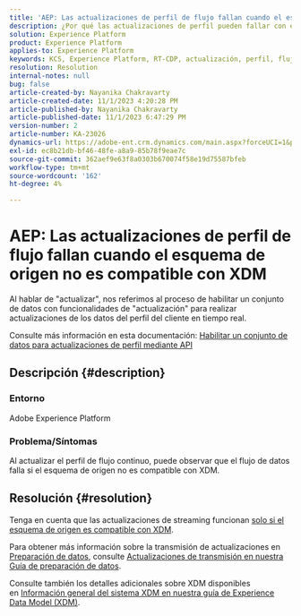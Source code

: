 ```yaml
---
title: 'AEP: Las actualizaciones de perfil de flujo fallan cuando el esquema de origen no es compatible con XDM'
description: ¿Por qué las actualizaciones de perfil pueden fallar con esquemas no compatibles con XDM?
solution: Experience Platform
product: Experience Platform
applies-to: Experience Platform
keywords: KCS, Experience Platform, RT-CDP, actualización, perfil, flujo, XDM, esquema
resolution: Resolution
internal-notes: null
bug: false
article-created-by: Nayanika Chakravarty
article-created-date: 11/1/2023 4:20:28 PM
article-published-by: Nayanika Chakravarty
article-published-date: 11/1/2023 6:47:29 PM
version-number: 2
article-number: KA-23026
dynamics-url: https://adobe-ent.crm.dynamics.com/main.aspx?forceUCI=1&pagetype=entityrecord&etn=knowledgearticle&id=1b39a28e-d278-ee11-8179-6045bd0065f9
exl-id: ec8b21db-bf46-48fe-a8a9-85b78f9eae7c
source-git-commit: 362aef9e63f8a0303b670074f58e19d75587bfeb
workflow-type: tm+mt
source-wordcount: '162'
ht-degree: 4%

---
```


# AEP: Las actualizaciones de perfil de flujo fallan cuando el esquema de origen no es compatible con XDM


Al hablar de &quot;actualizar&quot;, nos referimos al proceso de habilitar un conjunto de datos con funcionalidades de &quot;actualización&quot; para realizar actualizaciones de los datos del perfil del cliente en tiempo real.

Consulte más información en esta documentación: [Habilitar un conjunto de datos para actualizaciones de perfil mediante API](https://experienceleague.adobe.com/docs/experience-platform/catalog/datasets/enable-upsert.html)

## Descripción {#description}


### Entorno

Adobe Experience Platform

### Problema/Síntomas

Al actualizar el perfil de flujo continuo, puede observar que el flujo de datos falla si el esquema de origen no es compatible con XDM.


## Resolución {#resolution}


Tenga en cuenta que las actualizaciones de streaming funcionan <u>solo si el esquema de origen es compatible con XDM</u>.

Para obtener más información sobre la transmisión de actualizaciones en [Preparación de datos](https://experienceleague.adobe.com/docs/experience-platform/data-prep/home.html?lang=es), consulte [Actualizaciones de transmisión en nuestra Guía de preparación de datos](https://experienceleague.adobe.com/docs/experience-platform/data-prep/upserts.html).

Consulte también los detalles adicionales sobre XDM disponibles en [Información general del sistema XDM en nuestra guía de Experience Data Model (XDM)](https://experienceleague.adobe.com/docs/experience-platform/xdm/home.html?lang=es).
